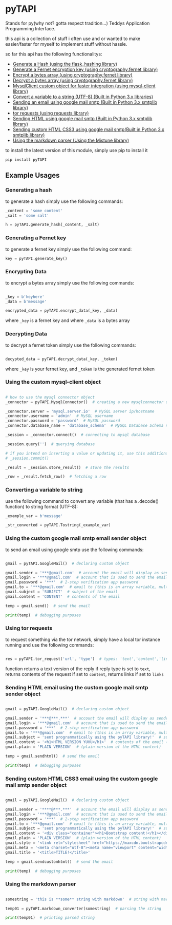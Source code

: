 # pyTAPI

Stands for py(why not? gotta respect tradition...) Teddys Application Programming Interface.

this api is a collection of stuff i often use and or wanted to make easier/faster for myself to implement stuff
without hassle.

so far this api has the following functionalitys:

* [Generate a Hash (using the flask_hashing library)](#generating-a-hash)
* [Generate a Fernet encryption key (using cryptography.fernet library)](#generating-a-fernet-key)
* [Encrypt a bytes array (using cryptography.fernet library)](#encrypting-data)
* [Decrypt a bytes array (using cryptography.fernet library)](#decrypting-data)
* [MysqlClient custom object for faster integration (using mysql-client library)](#using-the-custom-mysql-client-object)
* [Convert a variable to a string (UTF-8) (Built in Python 3.x libraries)](#converting-a-variable-to-string)
* [Sending an email using google mail smtp (Built in Python 3.x smtplib library)](#using-the-custom-google-mail-smtp-email-sender-object)
* [tor requests (using requests library)](#using-tor-requests)
* [Sending HTML using google mail smtp (Built in Python 3.x smtplib library)](#sending-html-email-using-the-custom-google-mail-smtp-sender-object)
* [Sending custom HTML CSS3 using google mail smtp(Built in Python 3.x smtplib library)](#sending-custom-html-css3-email-using-the-custom-google-mail-smtp-sender-object)
* [Using the markdown parser (Using the Mistune library)](#using-the-markdown-parser)

to install the latest version of this module, simply use pip to install it

`pip install pyTAPI`

## Example Usages

### Generating a hash

to generate a hash simply use the following commands:

```python
_content = 'some content'
_salt = 'some salt'

h = pyTAPI.generate_hash(_content, _salt)
```

### Generating a Fernet key

to generate a fernet key simply use the following command:

```python
key = pyTAPI.generate_key()
```

### Encrypting Data

to encrypt a bytes array simply use the following commands:

```python

_key = b'keyhere'
_data = b'message'

encrypted_data = pyTAPI.encrypt_data(_key, _data)

```

where `_key` is a fernet key and where `_data` is a bytes array

### Decrypting Data

to decrypt a fernet token simply use the following commands:

```python

decypted_data = pyTAPI.decrypt_data(_key, _token)

```

where `_key` is your fernet key, and `_token` is the generated fernet token

### Using the custom mysql-client object

```python

# how to use the mysql connector object
_connector = pyTAPI.MysqlConnector()  # creating a new mysqlconnector object

_connector.server = 'mysql.server.io'  # MySQL server ip/hostname
_connector.username = 'admin'  # MySQL username
_connector.password = 'password'  # MySQL password
_connector.database_name = 'database_schema'  # MySQL Database Schema name

_session = _connector.connect()  # connecting to mysql database

_session.query('')  # querying database

# if you intend on inserting a value or updating it, use this additional line to apply your query:
# _session.commit()

_result = _session.store_result()  # store the results

_row = _result.fetch_row()  # fetching a row

```

### Converting a variable to string

use the following command to convert any variable (that has a .decode() function) to string format (UTF-8):

```python
_example_var = b'message'

_str_converted = pyTAPI.Tostring(_example_var)

```

### Using the custom google mail smtp email sender object

to send an email using google smtp use the following commands:

```python

gmail = pyTAPI.GoogleMail()  # declaring custom object

gmail.sender = '***@gmail.com'  # account the email will display as sender
gmail.login = '***@gmail.com'  # account that is used to send the email
gmail.password = '***'  # 2-step verification app password
gmail.to = '***@gmail.com'  # email to (this is an array variable, multiple recipients possible)
gmail.subject = 'SUBJECT'  # subject of the email
gmail.content = 'CONTENT'  # contents of the email

temp = gmail.send()  # send the email

print(temp)  # debugging purposes


```

### Using tor requests

to request something via the tor network, simply have a local tor instance running and use the following commands:

```python

res = pyTAPI.tor_request('url', 'type')  # types: 'text','content','links'

```

function returns a text version of the reply if reply type is set to `text`, returns contents of the request if set to `content`, returns links if set to `links`

### Sending HTML email using the custom google mail smtp sender object

```python

gmail = pyTAPI.GoogleMail()  # declaring custom object

gmail.sender = '***@***.***'  # account the email will display as sender
gmail.login = '***@gmail.com'  # account that is used to send the email
gmail.password = '***'  # 2-step verification app password
gmail.to = '***@gmail.com'  # email to (this is an array variable, multiple recipients possible)
gmail.subject = 'sent programmatically using the pyTAPI library!'  # subject of the email
gmail.content = '<h1>HTML VERSION YUHU</h1>'  # contents of the email (HTML)
gmail.plain = 'PLAIN VERSION'  # (plain version of the HTML content)

temp = gmail.sendhtml()  # send the email

print(temp)  # debugging purposes


```

### Sending custom HTML CSS3 email using the custom google mail smtp sender object

```python

gmail = pyTAPI.GoogleMail()  # declaring custom object

gmail.sender = '****@***.***'  # account the email will display as sender
gmail.login = '***@gmail.com'  # account that is used to send the email
gmail.password = '***'  # 2-step verification app password
gmail.to = '***@gmail.com'  # email to (this is an array variable, multiple recipients possible)
gmail.subject = 'sent programmatically using the pyTAPI library!'  # subject of the email
gmail.content = '<div class="container"><h1>Bootstrap content!</h1></div>'  # contents of the email (HTML)
gmail.plain = 'PLAIN VERSION'  # (plain version of the HTML content)
gmail.style = '<link rel="stylesheet" href="https://maxcdn.bootstrapcdn.com/bootstrap/3.3.7/css/bootstrap.min.css">'
gmail.meta = '<meta charset="utf-8"><meta name="viewport" content="width=device-width, initial-scale=1">'
gmail.title = '<title>TITLE!</title>'

temp = gmail.sendcustomhtml()  # send the email

print(temp)  # debugging purposes


```

### Using the markdown parser

```python

somestring = 'this is **some** string with markdown'  # string with markdown formatting

temp01 = pyTAPI.markdown_converter(somestring)  # parsing the string

print(temp01)  # printing parsed string

```